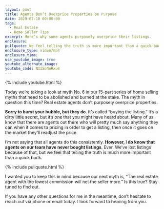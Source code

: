 ```yaml
---
layout: post
title: Agents Don’t Overprice Properties on Purpose
date: 2020-07-10 00:00:00
tags:
  - Real Estate
  - Home Seller Tips
excerpt: Here’s why some agents purposely overprice their listings.
enclosure:
pullquote: We feel telling the truth is more important than a quick buck.
enclosure_type: video/mp4
enclosure_time:
use_youtube_image: true
youtube_alternate_image:
youtube_code: NIISoNnRxu4
---
```


{% include youtube.html %}

Today we’re taking a look at myth No. 6 in our 15-part series of home selling myths that need to be abolished and burned at the stake. The myth in question this time? Real estate agents don’t purposely overprice properties.

**Sorry to burst your bubble, but they do**. It’s called “buying the listing.” It’s a dirty little secret, but it’s one that you might have heard about. Many of us know that there are agents out there who will pretty much say anything they can when it comes to pricing in order to get a listing, then once it goes on the market they’ll readjust the price.

I’m not saying that all agents do this consistently. **However, I do know that agents on our team have never bought listings**. Ever. We’ve lost listings because of that, but we feel that telling the truth is much more important than a quick buck.

{% include pullquote.html %}

I wanted you to keep this in mind because our next myth is, “The real estate agent with the lowest commission will net the seller more.” Is this true? Stay tuned to find out.

If you have any other questions for me in the meantime, don’t hesitate to reach out via phone or email today. I look forward to hearing from you.
